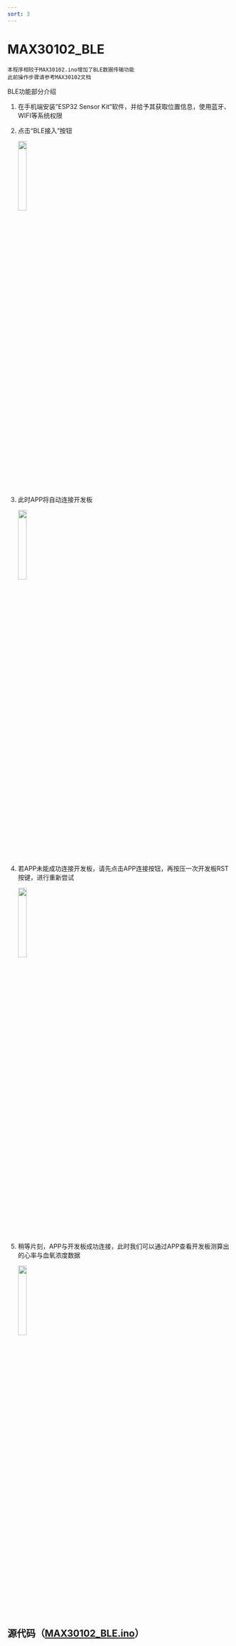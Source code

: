 ```yaml
---
sort: 3
---
```


# MAX30102_BLE

```
本程序相较于MAX30102.ino增加了BLE数据传输功能
此前操作步骤请参考MAX30102文档
```

BLE功能部分介绍

1. 在手机端安装”ESP32 Sensor Kit“软件，并给予其获取位置信息，使用蓝牙、WIFI等系统权限

4. 点击“BLE接入”按钮

   <img decoding="async" src="https://addison-cq.github.io/webPages/images/Screenshot_20221111_123302_com.example.esp32sensorkit_f.jpg" width="20%">

5. 此时APP将自动连接开发板

   <img decoding="async" src="https://addison-cq.github.io/webPages/images/Screenshot_20221208_171005_com.example.esp32senso.jpg" width="20%">
   
6. 若APP未能成功连接开发板，请先点击APP连接按钮，再按压一次开发板RST按键，进行重新尝试

   <img decoding="async" src="https://addison-cq.github.io/webPages/images/Screenshot_20221208_172530_com.example.esp32senso.jpg" width="20%">
   
6. 稍等片刻，APP与开发板成功连接，此时我们可以通过APP查看开发板测算出的心率与血氧浓度数据

   <img decoding="async" src="https://addison-cq.github.io/webPages/images/Screenshot_20221208_174837_com.example.esp32senso.jpg" width="20%">

## 源代码（[MAX30102_BLE.ino](https://github.com/addison-CQ/webPages/tree/develop/doc/ESP32SensorKit/code)）
